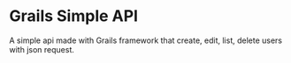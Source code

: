 # Grails Simple API
A simple api made with Grails framework that create, edit, list, delete users with json request.

